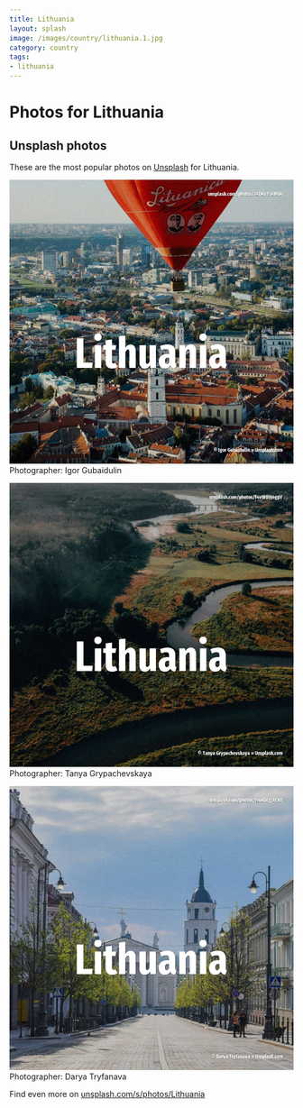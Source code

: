 ```yaml
---
title: Lithuania
layout: splash
image: /images/country/lithuania.1.jpg
category: country
tags:
- lithuania
---
```

# Photos for Lithuania
 
## Unsplash photos
These are the most popular photos on [Unsplash](https://unsplash.com) for Lithuania.
 
![Lithuania](/images/country/lithuania.1.jpg)
Photographer:  Igor Gubaidulin
 
![Lithuania](/images/country/lithuania.2.jpg)
Photographer:  Tanya Grypachevskaya
 
![Lithuania](/images/country/lithuania.3.jpg)
Photographer:  Darya Tryfanava
 
Find even more on [unsplash.com/s/photos/Lithuania](https://unsplash.com/s/photos/Lithuania)
 
